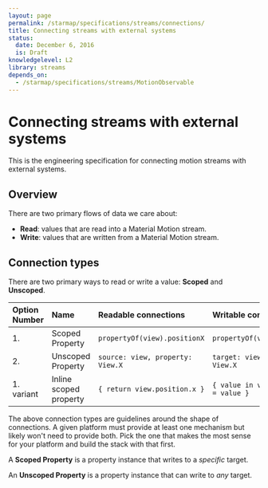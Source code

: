 ```yaml
---
layout: page
permalink: /starmap/specifications/streams/connections/
title: Connecting streams with external systems
status:
  date: December 6, 2016
  is: Draft
knowledgelevel: L2
library: streams
depends_on:
  - /starmap/specifications/streams/MotionObservable
---
```


# Connecting streams with external systems

This is the engineering specification for connecting motion streams with external systems.

## Overview

There are two primary flows of data we care about:

- **Read**: values that are read into a Material Motion stream.
- **Write**: values that are written from a Material Motion stream.

## Connection types

There are two primary ways to read or write a value: **Scoped** and **Unscoped**.

| Option Number | Name                   | Readable connections             | Writable connections                  |
|:--------------|:-----------------------|:---------------------------------|:---------------------------------------|
| 1.            | Scoped Property        | `propertyOf(view).positionX`     | `propertyOf(view).positionX`           |
| 2.            | Unscoped Property      | `source: view, property: View.X` | `target: view, property: View.X`       |
| 1. variant    | Inline scoped property | `{ return view.position.x }`     | `{ value in view.position.x = value }` |

The above connection types are guidelines around the shape of connections. A given platform must
provide at least one mechanism but likely won't need to provide both. Pick the one that makes the
most sense for your platform and build the stack with that first.

A **Scoped Property** is a property instance that writes to a *specific* target.

An **Unscoped Property** is a property instance that can write to *any* target.
